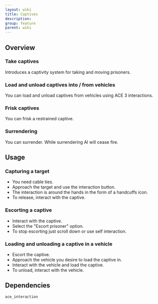 ```yaml
---
layout: wiki
title: Captives
description: 
group: feature
parent: wiki
---
```


## Overview

### Take captives
Introduces a captivity system for taking and moving prisoners.

### Load and unload captives into / from vehicles
You can load and unload captives from vehicles using ACE 3 interactions.

### Frisk captives
You can frisk a restrained captive.

### Surrendering
You can surrender. While surrendering AI will cease fire.


## Usage

### Capturing a target
- You need cable ties.
- Approach the target and use the interaction button.
- The interaction is around the hands in the form of a handcuffs icon.
- To release, interact with the captive. 

### Escorting a captive
- Interact with the captive.
- Select the "Escort prisoner" option.
- To stop escorting just scroll down or use self interaction.

### Loading and unloading a captive in a vehicle
- Escort the captive.
- Approach the vehicle you desire to load the captive in.
- Interact with the vehicle and load the captive.
- To unload, interact with the vehicle.


## Dependencies

`ace_interaction`
